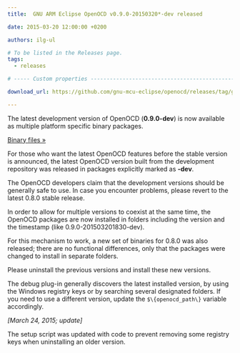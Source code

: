 ```yaml
---
title:  GNU ARM Eclipse OpenOCD v0.9.0-20150320*-dev released

date: 2015-03-20 12:00:00 +0200

authors: ilg-ul

# To be listed in the Releases page.
tags:
  - releases

# ----- Custom properties -----------------------------------------------------

download_url: https://github.com/gnu-mcu-eclipse/openocd/releases/tag/gae-0.9.0-20150320/

---
```


The latest development version of OpenOCD (**0.9.0-dev**) is now available as multiple platform specific binary packages.

<!-- truncate -->

<p><a href={ frontMatter.download_url }>Binary files »</a></p>

For those who want the latest OpenOCD features before the stable version is announced, the latest OpenOCD version built from the development repository was released in packages explicitly marked as **-dev**.

The OpenOCD developers claim that the development versions should be generally safe to use. In case you encounter problems, please revert to the latest 0.8.0 stable release.

In order to allow for multiple versions to coexist at the same time, the OpenOCD packages are now installed in folders including the version and the timestamp (like 0.9.0-201503201830-dev).

For this mechanism to work, a new set of binaries for 0.8.0 was also released; there are no functional differences, only that the packages were changed to install in separate folders.

Please uninstall the previous versions and install these new versions.

The debug plug-in generally discovers the latest installed version, by using the Windows registry keys or by searching several designated folders. If you need to use a different version, update the `$\{openocd_path\}` variable accordingly.

_[March 24, 2015; update]_

The setup script was updated with code to prevent removing some registry keys when uninstalling an older version.
